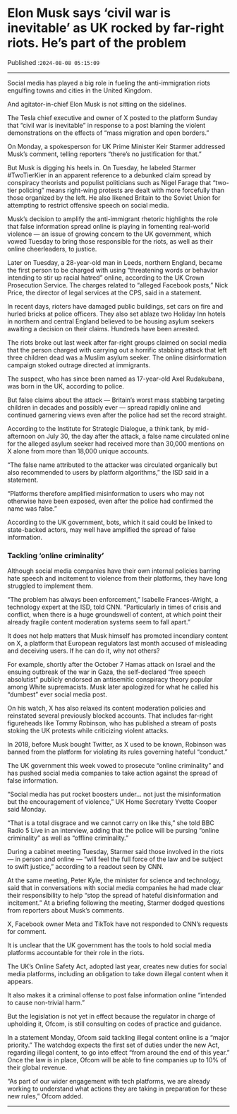 # Elon Musk says ‘civil war is inevitable’ as UK rocked by far-right riots. He’s part of the problem

Published :`2024-08-08 05:15:09`

---

Social media has played a big role in fueling the anti-immigration riots engulfing towns and cities in the United Kingdom.

And agitator-in-chief Elon Musk is not sitting on the sidelines.

The Tesla chief executive and owner of X posted to the platform Sunday that “civil war is inevitable” in response to a post blaming the violent demonstrations on the effects of “mass migration and open borders.”

On Monday, a spokesperson for UK Prime Minister Keir Starmer addressed Musk’s comment, telling reporters “there’s no justification for that.”

But Musk is digging his heels in. On Tuesday, he labeled Starmer #TwoTierKier in an apparent reference to a debunked claim spread by conspiracy theorists and populist politicians such as Nigel Farage that “two-tier policing” means right-wing protests are dealt with more forcefully than those organized by the left. He also likened Britain to the Soviet Union for attempting to restrict offensive speech on social media.

Musk’s decision to amplify the anti-immigrant rhetoric highlights the role that false information spread online is playing in fomenting real-world violence — an issue of growing concern to the UK government, which vowed Tuesday to bring those responsible for the riots, as well as their online cheerleaders, to justice.

Later on Tuesday, a 28-year-old man in Leeds, northern England, became the first person to be charged with using “threatening words or behavior intending to stir up racial hatred” online, according to the UK Crown Prosecution Service. The charges related to “alleged Facebook posts,” Nick Price, the director of legal services at the CPS, said in a statement.

In recent days, rioters have damaged public buildings, set cars on fire and hurled bricks at police officers. They also set ablaze two Holiday Inn hotels in northern and central England believed to be housing asylum seekers awaiting a decision on their claims. Hundreds have been arrested.

The riots broke out last week after far-right groups claimed on social media that the person charged with carrying out a horrific stabbing attack that left three children dead was a Muslim asylum seeker. The online disinformation campaign stoked outrage directed at immigrants.

The suspect, who has since been named as 17-year-old Axel Rudakubana, was born in the UK, according to police.

But false claims about the attack — Britain’s worst mass stabbing targeting children in decades and possibly ever — spread rapidly online and continued garnering views even after the police had set the record straight.

According to the Institute for Strategic Dialogue, a think tank, by mid-afternoon on July 30, the day after the attack, a false name circulated online for the alleged asylum seeker had received more than 30,000 mentions on X alone from more than 18,000 unique accounts.

“The false name attributed to the attacker was circulated organically but also recommended to users by platform algorithms,” the ISD said in a statement.

“Platforms therefore amplified misinformation to users who may not otherwise have been exposed, even after the police had confirmed the name was false.”

According to the UK government, bots, which it said could be linked to state-backed actors, may well have amplified the spread of false information.

### Tackling ‘online criminality’

Although social media companies have their own internal policies barring hate speech and incitement to violence from their platforms, they have long struggled to implement them.

“The problem has always been enforcement,” Isabelle Frances-Wright, a technology expert at the ISD, told CNN. “Particularly in times of crisis and conflict, when there is a huge groundswell of content, at which point their already fragile content moderation systems seem to fall apart.”

It does not help matters that Musk himself has promoted incendiary content on X, a platform that European regulators last month accused of misleading and deceiving users. If he can do it, why not others?

For example, shortly after the October 7 Hamas attack on Israel and the ensuing outbreak of the war in Gaza, the self-declared “free speech absolutist” publicly endorsed an antisemitic conspiracy theory popular among White supremacists. Musk later apologized for what he called his “dumbest” ever social media post.

On his watch, X has also relaxed its content moderation policies and reinstated several previously blocked accounts. That includes far-right figureheads like Tommy Robinson, who has published a stream of posts stoking the UK protests while criticizing violent attacks.

In 2018, before Musk bought Twitter, as X used to be known, Robinson was banned from the platform for violating its rules governing hateful “conduct.”

The UK government this week vowed to prosecute “online criminality” and has pushed social media companies to take action against the spread of false information.

“Social media has put rocket boosters under… not just the misinformation but the encouragement of violence,” UK Home Secretary Yvette Cooper said Monday.

“That is a total disgrace and we cannot carry on like this,” she told BBC Radio 5 Live in an interview, adding that the police will be pursing “online criminality” as well as “offline criminality.”

During a cabinet meeting Tuesday, Starmer said those involved in the riots — in person and online — “will feel the full force of the law and be subject to swift justice,” according to a readout seen by CNN.

At the same meeting, Peter Kyle, the minister for science and technology, said that in conversations with social media companies he had made clear their responsibility to help “stop the spread of hateful disinformation and incitement.” At a briefing following the meeting, Starmer dodged questions from reporters about Musk’s comments.

X, Facebook owner Meta and TikTok have not responded to CNN’s requests for comment.

It is unclear that the UK government has the tools to hold social media platforms accountable for their role in the riots.

The UK’s Online Safety Act, adopted last year, creates new duties for social media platforms, including an obligation to take down illegal content when it appears.

It also makes it a criminal offense to post false information online “intended to cause non-trivial harm.”

But the legislation is not yet in effect because the regulator in charge of upholding it, Ofcom, is still consulting on codes of practice and guidance.

In a statement Monday, Ofcom said tackling illegal content online is a “major priority.” The watchdog expects the first set of duties under the new Act, regarding illegal content, to go into effect “from around the end of this year.” Once the law is in place, Ofcom will be able to fine companies up to 10% of their global revenue.

“As part of our wider engagement with tech platforms, we are already working to understand what actions they are taking in preparation for these new rules,” Ofcom added.

---

